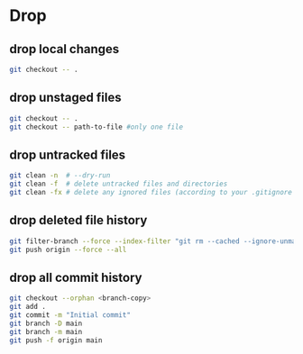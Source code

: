 # Drop

## drop local changes
```sh
git checkout -- .
```

## drop unstaged files
```sh
git checkout -- .
git checkout -- path-to-file #only one file
```

## drop untracked files
```sh
git clean -n  # --dry-run
git clean -f  # delete untracked files and directories
git clean -fx # delete any ignored files (according to your .gitignore rules) as well
```

## drop deleted file history
```sh
git filter-branch --force --index-filter "git rm --cached --ignore-unmatch ./dev/my_file.json" --prune-empty --tag-name-filter cat -- --all
git push origin --force --all
```

## drop all commit history
```sh
git checkout --orphan <branch-copy>
git add .
git commit -m "Initial commit"
git branch -D main
git branch -m main
git push -f origin main
```
